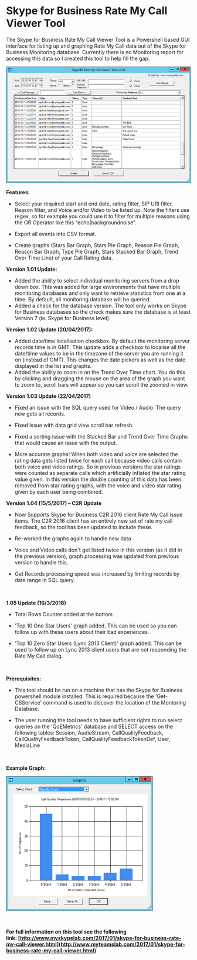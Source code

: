 ﻿Skype for Business Rate My Call Viewer Tool
===========================================

            

The Skype for Business Rate My Call Viewer Tool is a Powershell based GUI interface for listing up and graphing Rate My Call data out of the Skype for Business Monitoring database. Currently there is no Monitoring report for accessing this data so I created
 this tool to help fill the gap. 


![Image](https://github.com/jamescussen/skype-for-business-rate-my-call-viewer-tool/raw/master/ratemycallviewer1.01_sm.png)


**Features:**


  *  Select your required start and end date, rating filter, SIP URI filter, Reason filter, and Voice and/or Video to be listed up. Note the filters use regex, so for example you could use it to filter for multiple reasons using the OR Operator like this “echo|backgroundnoise”.

  *  Export all events into CSV format. 
  *  Create graphs (Stars Bar Graph, Stars Pie Graph, Reason Pie Graph, Reason Bar Graph, Type Pie Graph, Stars Stacked Bar Graph, Trend Over Time Line) of your Call Rating data.


**Version 1.01 Update:**


  *  Added the ability to select individual monitoring servers from a drop down box. This was added for large environments that have multiple monitoring databases and only want to retrieve statistics from one at a time. By default, all monitoring database will
 be queried. 
  *  Added a check for the database version. The tool only works on Skype for Business databases so the check makes sure the database is at least Version 7 (ie. Skype for Business level).


**Version 1.02 Update (20/04/2017):**


  *  Added date/time localisation checkbox. By default the monitoring server records time is in GMT. This update adds a checkbox to localise all the date/time values to be in the timezone of the server you are running it on (instead of GMT). This changes the
 date pickers as well as the date displayed in the list and graphs. 
  *  Added the ability to zoom in on the Trend Over Time chart. You do this by clicking and dragging the mouse on the area of the graph you want to zoom to, scroll bars will appear so you can scroll the zoomed in view.


**Version 1.03 Update (22/04/2017)**


  *  Fixed an issue with the SQL query used for Video / Audio. The query now gets all records.

  *  Fixed issue with data grid view scroll bar refresh. 
  *  Fixed a sorting issue with the Stacked Bar and Trend Over Time Graphs that would cause an issue with the output.

  *  More accurate graphs! When both video and voice are selected the rating data gets listed twice for each call because video calls contain both voice and video ratings. So in previous versions the star ratings were counted as separate calls which artificially
 inflated the star rating value given. In this version the double counting of this data has been removed from star rating graphs, with the voice and video star rating given by each user being combined. 


**Version 1.04 (15/5/2017) – C2R Update**


  *  Now Supports Skype for Business C2R 2016 client Rate My Call issue items. The C2R 2016 client has an entirely new set of rate my call feedback, so the tool has been updated to include these.

  *  Re-worked the graphs again to handle new data 
  *  Voice and Video calls don't get listed twice in this version (as it did in the previous version), graph processing was updated from previous version to handle this.

  *  Get Records processing speed was increased by limiting records by date range in SQL query.

 


**1.05 Update (16/3/2018)**

  *  Total Rows Counter added at the bottom 
  *  'Top 10 One Star Users' graph added. This can be used so you can follow up with these users about their bad experiences.

  *  'Top 10 Zero Star Users (Lync 2013 Client)' graph added. This can be used to follow up on Lync 2013 client users that are not responding the Rate My Call dialog.


 


**Prerequisites:**


  *  This tool should be run on a machine that has the Skype for Business powershell module installed. This is required because the 'Get-CSService' command is used to discover the location of the Montoring Database.

  *  The user running the tool needs to have sufficient rights to run select queries on the 'QoEMetrics' database and SELECT access on the following tables: Session, AudioStream, CallQualityFeedback, CallQualityFeedbackToken, CallQualityFeedbackTokenDef, User,
 MediaLine 

 


**Example Graph:**


![Image](https://github.com/jamescussen/skype-for-business-rate-my-call-viewer-tool/raw/master/Graph-StarBar_sm.png)


 


**For full information on this tool see the following link: [http://www.myskypelab.com/2017/01/skype-for-business-rate-my-call-viewer.html](http://www.myteamslab.com/2017/01/skype-for-business-rate-my-call-viewer.html)**


 





        
    

